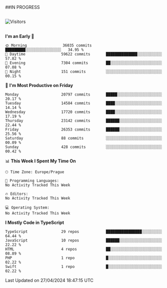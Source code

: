 ##IN PROGRESS
##
![Visitors](https://komarev.com/ghpvc/?username=petrbui&style=for-the-badge&label=Visitors+👀)



##
<!--
[![My GitHub stats](https://github-readme-stats.vercel.app/api?username=petrbui&theme=github_dark)](https://github.com/anuraghazra/github-readme-stats)

[![My wakatime stats](https://github-readme-stats.vercel.app/api/wakatime?username=petrbui&theme=github_dark)](https://github.com/anuraghazra/github-readme-stats)
-->
<!--START_SECTION:waka-->
**I'm an Early 🐤** 

```text
🌞 Morning                36035 commits       █████████░░░░░░░░░░░░░░░░   34.95 % 
🌆 Daytime                59622 commits       ██████████████░░░░░░░░░░░   57.82 % 
🌃 Evening                7304 commits        ██░░░░░░░░░░░░░░░░░░░░░░░   07.08 % 
🌙 Night                  151 commits         ░░░░░░░░░░░░░░░░░░░░░░░░░   00.15 % 
```
📅 **I'm Most Productive on Friday** 

```text
Monday                   20797 commits       █████░░░░░░░░░░░░░░░░░░░░   20.17 % 
Tuesday                  14584 commits       ████░░░░░░░░░░░░░░░░░░░░░   14.14 % 
Wednesday                17720 commits       ████░░░░░░░░░░░░░░░░░░░░░   17.19 % 
Thursday                 23142 commits       ██████░░░░░░░░░░░░░░░░░░░   22.44 % 
Friday                   26353 commits       ██████░░░░░░░░░░░░░░░░░░░   25.56 % 
Saturday                 88 commits          ░░░░░░░░░░░░░░░░░░░░░░░░░   00.09 % 
Sunday                   428 commits         ░░░░░░░░░░░░░░░░░░░░░░░░░   00.42 % 
```


📊 **This Week I Spent My Time On** 

```text
🕑︎ Time Zone: Europe/Prague

💬 Programming Languages: 
No Activity Tracked This Week

🔥 Editors: 
No Activity Tracked This Week

💻 Operating System: 
No Activity Tracked This Week
```

**I Mostly Code in TypeScript** 

```text
TypeScript               29 repos            ████████████████░░░░░░░░░   64.44 % 
JavaScript               10 repos            ██████░░░░░░░░░░░░░░░░░░░   22.22 % 
HTML                     4 repos             ██░░░░░░░░░░░░░░░░░░░░░░░   08.89 % 
PHP                      1 repo              █░░░░░░░░░░░░░░░░░░░░░░░░   02.22 % 
Swift                    1 repo              █░░░░░░░░░░░░░░░░░░░░░░░░   02.22 % 
```




 Last Updated on 27/04/2024 18:47:15 UTC
<!--END_SECTION:waka-->

